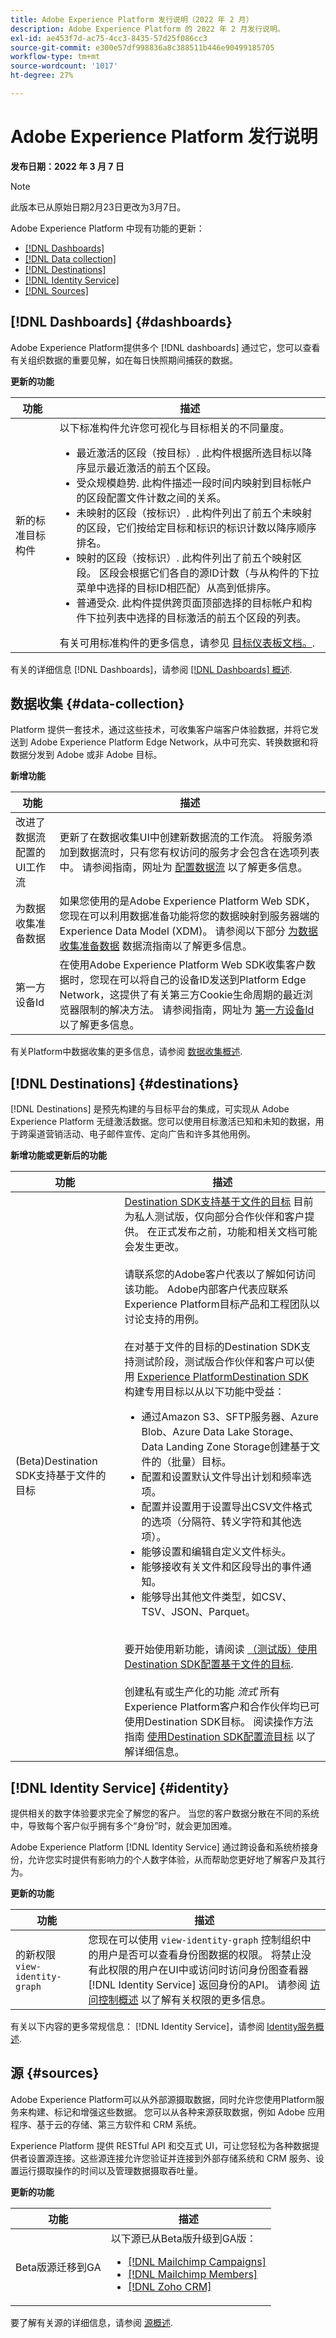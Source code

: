 ```yaml
---
title: Adobe Experience Platform 发行说明（2022 年 2 月）
description: Adobe Experience Platform 的 2022 年 2 月发行说明。
exl-id: ae453f7d-ac75-4cc3-8435-57d25f086cc3
source-git-commit: e300e57df998836a8c388511b446e90499185705
workflow-type: tm+mt
source-wordcount: '1017'
ht-degree: 27%

---
```


# Adobe Experience Platform 发行说明

**发布日期：2022 年 3 月 7 日**

>[!NOTE]
>
>此版本已从原始日期2月23日更改为3月7日。

Adobe Experience Platform 中现有功能的更新：

- [[!DNL Dashboards]](#dashboards)
- [[!DNL Data collection]](#data-collection)
- [[!DNL Destinations]](#destinations)
- [[!DNL Identity Service]](#identity)
- [[!DNL Sources]](#sources)

## [!DNL Dashboards] {#dashboards}

Adobe Experience Platform提供多个 [!DNL dashboards] 通过它，您可以查看有关组织数据的重要见解，如在每日快照期间捕获的数据。

**更新的功能**

| 功能 | 描述 |
| --- | --- |
| 新的标准目标构件 | 以下标准构件允许您可视化与目标相关的不同量度。<ul><li>最近激活的区段（按目标）. 此构件根据所选目标以降序显示最近激活的前五个区段。</li><li>受众规模趋势. 此构件描述一段时间内映射到目标帐户的区段配置文件计数之间的关系。</li><li>未映射的区段（按标识）. 此构件列出了前五个未映射的区段，它们按给定目标和标识的标识计数以降序顺序排名。</li><li>映射的区段（按标识）. 此构件列出了前五个映射区段。 区段会根据它们各自的源ID计数（与从构件的下拉菜单中选择的目标ID相匹配）从高到低排序。</li><li>普通受众. 此构件提供跨页面顶部选择的目标帐户和构件下拉列表中选择的目标激活的前五个区段的列表。</li></ul> 有关可用标准构件的更多信息，请参见 [目标仪表板文档。](https://experienceleague.adobe.com/docs/experience-platform/dashboards/guides/destinations.html#standard-widgets). |

有关的详细信息 [!DNL Dashboards]，请参阅 [[!DNL Dashboards] 概述](../../dashboards/home.md).

## 数据收集 {#data-collection}

 Platform 提供一套技术，通过这些技术，可收集客户端客户体验数据，并将它发送到 Adobe Experience Platform Edge Network，从中可充实、转换数据和将数据分发到 Adobe 或非 Adobe 目标。

**新增功能**

| 功能 | 描述 |
| --- | --- |
| 改进了数据流配置的UI工作流 | 更新了在数据收集UI中创建新数据流的工作流。 将服务添加到数据流时，只有您有权访问的服务才会包含在选项列表中。 请参阅指南，网址为 [配置数据流](../../datastreams/overview.md) 以了解更多信息。 |
| 为数据收集准备数据 | 如果您使用的是Adobe Experience Platform Web SDK，您现在可以利用数据准备功能将您的数据映射到服务器端的Experience Data Model (XDM)。 请参阅以下部分 [为数据收集准备数据](../../datastreams/data-prep.md) 数据流指南以了解更多信息。 |
| 第一方设备Id | 在使用Adobe Experience Platform Web SDK收集客户数据时，您现在可以将自己的设备ID发送到Platform Edge Network，这提供了有关第三方Cookie生命周期的最近浏览器限制的解决方法。 请参阅指南，网址为 [第一方设备Id](../../edge/identity/first-party-device-ids.md) 以了解更多信息。 |

有关Platform中数据收集的更多信息，请参阅 [数据收集概述](../../collection/home.md).

## [!DNL Destinations] {#destinations}

[!DNL Destinations] 是预先构建的与目标平台的集成，可实现从 Adobe Experience Platform 无缝激活数据。您可以使用目标激活已知和未知的数据，用于跨渠道营销活动、电子邮件宣传、定向广告和许多其他用例。

**新增功能或更新后的功能**

| 功能 | 描述 |
| ----------- | ----------- |
| (Beta)Destination SDK支持基于文件的目标 | [Destination SDK支持基于文件的目标](../../destinations/destination-sdk/functionality/destination-server/server-specs.md) 目前为私人测试版，仅向部分合作伙伴和客户提供。 在正式发布之前，功能和相关文档可能会发生更改。<br><br>请联系您的Adobe客户代表以了解如何访问该功能。 Adobe内部客户代表应联系Experience Platform目标产品和工程团队以讨论支持的用例。 <br><br> 在对基于文件的目标的Destination SDK支持测试阶段，测试版合作伙伴和客户可以使用 [Experience PlatformDestination SDK](../../destinations/destination-sdk/overview.md) 构建专用目标以从以下功能中受益： <ul><li>通过Amazon S3、SFTP服务器、Azure Blob、Azure Data Lake Storage、Data Landing Zone Storage创建基于文件的（批量）目标。</li><li>配置和设置默认文件导出计划和频率选项。</li><li>配置并设置用于设置导出CSV文件格式的选项（分隔符、转义字符和其他选项）。</li><li>能够设置和编辑自定义文件标头。</li><li>能够接收有关文件和区段导出的事件通知。</li><li>能够导出其他文件类型，如CSV、TSV、JSON、Parquet。</li></ul>  <br>要开始使用新功能，请阅读 [（测试版）使用Destination SDK配置基于文件的目标](../../destinations/destination-sdk/guides/configure-file-based-destination-instructions.md). <br><br> 创建私有或生产化的功能 *流式* 所有Experience Platform客户和合作伙伴均已可使用Destination SDK目标。 阅读操作方法指南 [使用Destination SDK配置流目标](../../destinations/destination-sdk/guides/configure-destination-instructions.md) 以了解详细信息。 |

## [!DNL Identity Service] {#identity}

提供相关的数字体验要求完全了解您的客户。 当您的客户数据分散在不同的系统中，导致每个客户似乎拥有多个“身份”时，就会更加困难。

Adobe Experience Platform [!DNL Identity Service] 通过跨设备和系统桥接身份，允许您实时提供有影响力的个人数字体验，从而帮助您更好地了解客户及其行为。

**更新的功能**

| 功能 | 描述 |
| --- | --- |
| 的新权限 `view-identity-graph` | 您现在可以使用 `view-identity-graph` 控制组织中的用户是否可以查看身份图数据的权限。 将禁止没有此权限的用户在UI中或访问时访问身份图查看器 [!DNL Identity Service] 返回身份的API。 请参阅 [访问控制概述](../../access-control/home.md) 以了解有关权限的更多信息。 |

有关以下内容的更多常规信息： [!DNL Identity Service]，请参阅 [Identity服务概述](../../identity-service/home.md).

## 源 {#sources}

Adobe Experience Platform可以从外部源摄取数据，同时允许您使用Platform服务来构建、标记和增强这些数据。 您可以从各种来源获取数据，例如 Adobe 应用程序、基于云的存储、第三方软件和 CRM 系统。

Experience Platform 提供 RESTful API 和交互式 UI，可让您轻松为各种数据提供者设置源连接。这些源连接允许您验证并连接到外部存储系统和 CRM 服务、设置运行摄取操作的时间以及管理数据摄取吞吐量。

**更新的功能**

| 功能 | 描述 |
| --- | --- |
| Beta版源迁移到GA | 以下源已从Beta版升级到GA版： <ul><li>[[!DNL Mailchimp Campaigns]](../../sources/connectors/marketing-automation/mailchimp.md)</li><li>[[!DNL Mailchimp Members]](../../sources/connectors/marketing-automation/mailchimp.md)</li><li>[[!DNL Zoho CRM]](../../sources/connectors/crm/zoho.md)</li></ul> |

要了解有关源的详细信息，请参阅 [源概述](../../sources/home.md).
